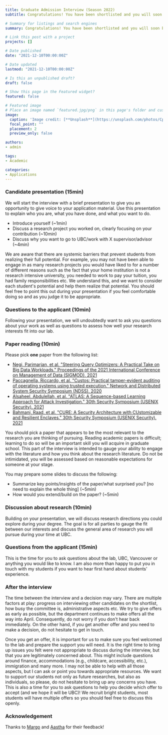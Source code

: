 ```yaml
---
title: Graduate Admission Interview (Season 2022)
subtitle: Congratulations! You have been shortlisted and you will soon be interviewing.

# Summary for listings and search engines
summary: Congratulations! You have been shortlisted and you will soon be interviewing.

# Link this post with a project
projects: []

# Date published
date: "2021-12-10T00:00:00Z"

# Date updated
lastmod: "2021-12-10T00:00:00Z"

# Is this an unpublished draft?
draft: false

# Show this page in the Featured widget?
featured: false

# Featured image
# Place an image named `featured.jpg/png` in this page's folder and customize its options here.
image:
  caption: 'Image credit: [**Unsplash**](https://unsplash.com/photos/CpkOjOcXdUY)'
  focal_point: ""
  placement: 2
  preview_only: false

authors:
- admin

tags:
- Academic

categories:
- Applications
---
```


### Candidate presentation (15min)

We will start the interview with a brief presentation to give you an opportunity to give voice to your application material.
Use this presentation to explain who you are, what you have done, and what you want to do.

- Introduce yourself (~1min)
- Discuss a research project you worked on, clearly focusing on your contribution (~10min)
- Discuss why you want to go to UBC/work with X supervisor/advisor (~4min)

We are aware that there are systemic barriers that prevent students from realizing their full potential.
For example, you may not have been able to engage in as many research projects you would have liked to for a number of different reasons such as the fact that your home institution is not a research intensive university, you needed to work to pay your tuition, you had family responsibilities etc.
We understand this, and we want to consider each student's potential and help them realize that potential.
You should feel free to point this out during your presentation if you feel comfortable doing so and as you judge it to be appropriate.

### Questions to the applicant (10min)

Following your presentation, we will undoubtedly want to ask you questions about your work as well as questions to assess how well your research interests fit into our lab.

### Paper reading (10min)

Please pick **one** paper from the following list:
- [Negi, Parimarjan, et al. "Steering Query Optimizers: A Practical Take on Big Data Workloads." Proceedings of the 2021 International Conference on Management of Data (SIGMOD). 2021](https://dl.acm.org/doi/pdf/10.1145/3448016.3457568)
- [Paccagnella, Riccardo, et al. "Custos: Practical tamper-evident auditing of operating systems using trusted execution." Network and Distributed System Security Symposium (NDSS). 2020](https://www.ndss-symposium.org/wp-content/uploads/2020/02/24065-paper.pdf)
- [Alsaheel, Abdulellah, et al. "ATLAS: A Sequence-based Learning Approach for Attack Investigation." 30th Security Symposium (USENIX Security). 2021](https://www.usenix.org/system/files/sec21-alsaheel.pdf)
- [Bahmani, Raad, et al. "CURE: A Security Architecture with CUstomizable and Resilient Enclaves." 30th Security Symposium (USENIX Security). 2021](https://www.usenix.org/system/files/sec21-bahmani.pdf)

You should pick a paper that appears to be the most relevant to the research you are thinking of pursuing.
Reading academic papers is difficult; learning to do so will be an important skill you will acquire in graduate school.
This part of the interview is intended to gauge your ability to engage with the literature and how you think about the research literature.
Do not be intimidated, you will be assessed based on reasonable expectations for someone at your stage.

You may prepare some slides to discuss the following:
- Summarize key points/insights of the paper/what surprised you? [no need to explain the whole thing] (~5min)
- How would you extend/build on the paper? (~5min)

### Discussion about research (10min)

Building on your presentation, we will discuss research directions you could explore during your degree.
The goal is for all parties to gauge the fit between our interests and discuss the general area of research you will pursue during your time at UBC.

### Questions from the applicant (15min)

This is the time for you to ask questions about the lab, UBC, Vancouver or anything you would like to know.
I am also more than happy to put you in touch with my students if you want to hear first hand about students' experience.

### After the interview

The time between the interview and a decision may vary.
There are multiple factors at play: progress on interviewing other candidates on the shortlist, how busy the committee is, administrative aspects etc.
We try to give offers as early as possible, but the department continues to make offers all the way into April.
Consequently, do not worry if you don't hear back immediately.
On the other hand, if you get another offer and you need to make a decision, do not hesitate to get in touch.

Once you get an offer, it is important for us to make sure you feel welcomed to the lab and prepare the support you will need.
It is the right time to bring up issues you felt were not appropriate to discuss during the interview, but that you are legitimately concerned about.
This might include questions around finance, accommodations (e.g., childcare, accessibility, etc.), immigration and many more.
I may not be able to help with all those aspects, but I can ask or point you towards appropriate resources.
We want to support our students not only as future researches, but also as individuals, so please, do not hesitate to bring up any concerns you have.
This is also a time for you to ask questions to help you decide which offer to accept (and we hope it will be UBC)!
We recruit bright students, most students will have multiple offers so you should feel free to discuss this openly.

### Acknowledgement

Thanks to [Margo](https://www.seltzer.com/margo/) and [Aastha](https://aasthakm.github.io/) for their feedback!
